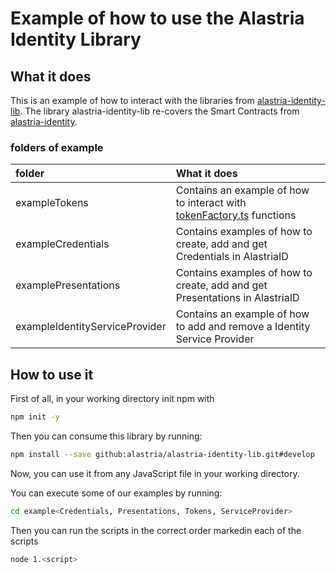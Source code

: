 # Example of how to use the Alastria Identity Library

## What it does

This is an example of how to interact with the libraries from [alastria-identity-lib](https://github.com/alastria/alastria-identity-lib). The library alastria-identity-lib re-covers the Smart Contracts from [alastria-identity](https://github.com/alastria/alastria-identity).

### folders of example

|**folder**|**What it does**|
|:--|:--|
|exampleTokens| Contains an example of how to interact with [tokenFactory.ts](https://github.com/alastria/alastria-identity-lib/blob/develop/src/tokenFactory/tokensFactory.ts) functions|
|exampleCredentials| Contains examples of how to create, add and get Credentials in AlastriaID |
|examplePresentations| Contains examples of how to create, add and get Presentations in AlastriaID |
|exampleIdentityServiceProvider| Contains an example of how to add and remove a Identity Service Provider|

## How to use it

First of all, in your working directory init npm with

```sh
npm init -y
```

Then you can consume this library by running:

```sh
npm install --save github:alastria/alastria-identity-lib.git#develop
```

Now, you can use it from any JavaScript file in your working directory.

You can execute some of our examples by running:

```sh
cd example<Credentials, Presentations, Tokens, ServiceProvider>
```

Then you can run the scripts in the correct order markedin each of the scripts

```sh
node 1.<script>
```
